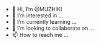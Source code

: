 - 👋 Hi, I’m @MUZHIKI
- 👀 I’m interested in ...
- 🌱 I’m currently learning ...
- 💞️ I’m looking to collaborate on ...
- 📫 How to reach me ...

<!---
MUZHIKI/MUZHIKI is a ✨ special ✨ repository because its `README.md` (this file) appears on your GitHub profile.
You can click the Preview link to take a look at your changes.
--->
